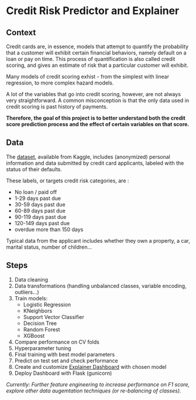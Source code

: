 # Credit Risk Predictor and Explainer

## Context

Credit cards are, in essence, models that attempt to quantify the probability that a customer will exhibit certain financial behaviors, namely default on a loan or pay on time. This process of quantification is also called credit scoring, and gives an estimate of risk that a particular customer will exhibit.

Many models of credit scoring exhist - from the simplest with linear regression, to more complex hazard models.

A lot of the variables that go into credit scoring, however, are not always very straightforward. A common misconception is that the only data used in credit scoring is past history of payments. 

**Therefore, the goal of this project is to better understand both the credit score prediction process and the effect of certain variables on that score.**

## Data

The [dataset](https://www.kaggle.com/rikdifos/credit-card-approval-prediction), available from Kaggle, includes (anonymized) personal information and data submitted by credit card applicants, labeled with the status of their defaults.

These labels, or targets credit risk categories, are : 

* No loan / paid off
* 1-29 days past due
* 30-59 days past due
* 60-89 days past due
* 90-119 days past due
* 120-149 days past due
* overdue more than 150 days

Typical data from the applicant includes whether they own a property, a car, marital status, number of children...

## Steps

1. Data cleaning
2. Data transformations (handling unbalanced classes, variable encoding, outliers...)
3. Train models:
	* Logistic Regression
	* KNeighbors
	* Support Vector Classifier
	* Decision Tree
	* Random Forest
	* XGBoost
4. Compare performance on CV folds
5. Hyperparameter tuning
6. Final training with best model parameters
7. Predict on test set and check performance
8. Create and customize [Explainer Dashboard](https://medium.com/analytics-vidhya/explainer-dashboard-build-interactive-dashboards-for-machine-learning-models-fda63e0eab9) with chosen model
9. Deploy Dashboard with Flask (gunicorn)

*Currently: Further feature engineering to increase performance on F1 score, explore other data augemtation techniques (or re-balancing of classes).*

